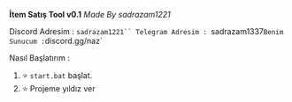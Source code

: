 **İtem Satış Tool v0.1**
*Made By sadrazam1221*

Discord Adresim : `sadrazam1221``
Telegram Adresim : `sadrazam1337`
Benim Sunucum : `discord.gg/naz`

Nasıl Başlatırım :

1. ⭐ `start.bat` başlat.
2. ⭐ Projeme yıldız ver
  
